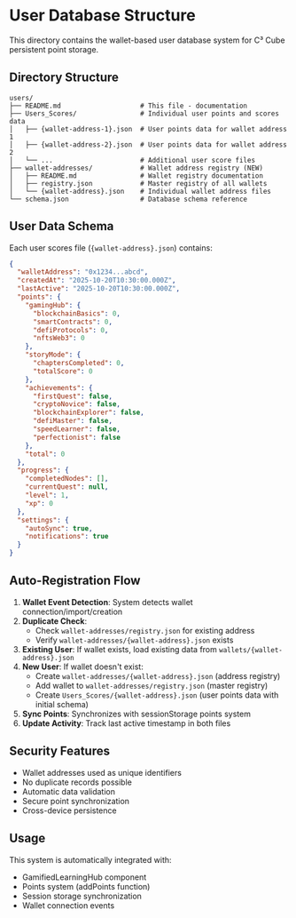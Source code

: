 # User Database Structure

This directory contains the wallet-based user database system for C³ Cube persistent point storage.

## Directory Structure

```
users/
├── README.md                    # This file - documentation
├── Users_Scores/                # Individual user points and scores data
│   ├── {wallet-address-1}.json  # User points data for wallet address 1
│   ├── {wallet-address-2}.json  # User points data for wallet address 2
│   └── ...                      # Additional user score files
├── wallet-addresses/            # Wallet address registry (NEW)
│   ├── README.md                # Wallet registry documentation
│   ├── registry.json            # Master registry of all wallets
│   └── {wallet-address}.json    # Individual wallet address files
└── schema.json                  # Database schema reference
```

## User Data Schema

Each user scores file (`{wallet-address}.json`) contains:

```json
{
  "walletAddress": "0x1234...abcd",
  "createdAt": "2025-10-20T10:30:00.000Z",
  "lastActive": "2025-10-20T10:30:00.000Z",
  "points": {
    "gamingHub": {
      "blockchainBasics": 0,
      "smartContracts": 0,
      "defiProtocols": 0,
      "nftsWeb3": 0
    },
    "storyMode": {
      "chaptersCompleted": 0,
      "totalScore": 0
    },
    "achievements": {
      "firstQuest": false,
      "cryptoNovice": false,
      "blockchainExplorer": false,
      "defiMaster": false,
      "speedLearner": false,
      "perfectionist": false
    },
    "total": 0
  },
  "progress": {
    "completedNodes": [],
    "currentQuest": null,
    "level": 1,
    "xp": 0
  },
  "settings": {
    "autoSync": true,
    "notifications": true
  }
}
```

## Auto-Registration Flow

1. **Wallet Event Detection**: System detects wallet connection/import/creation
2. **Duplicate Check**: 
   - Check `wallet-addresses/registry.json` for existing address
   - Verify `wallet-addresses/{wallet-address}.json` exists
3. **Existing User**: If wallet exists, load existing data from `wallets/{wallet-address}.json`
4. **New User**: If wallet doesn't exist:
   - Create `wallet-addresses/{wallet-address}.json` (address registry)
   - Add wallet to `wallet-addresses/registry.json` (master registry)
   - Create `Users_Scores/{wallet-address}.json` (user points data with initial schema)
5. **Sync Points**: Synchronizes with sessionStorage points system
6. **Update Activity**: Track last active timestamp in both files

## Security Features

- Wallet addresses used as unique identifiers
- No duplicate records possible
- Automatic data validation
- Secure point synchronization
- Cross-device persistence

## Usage

This system is automatically integrated with:
- GamifiedLearningHub component
- Points system (addPoints function)
- Session storage synchronization
- Wallet connection events